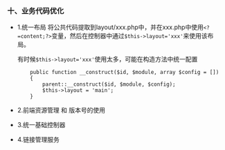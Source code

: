 ### 十、业务代码优化


- 1.统一布局
    将公共代码提取到layout/xxx.php中，并在xxx.php中使用`<?=content;?>`变量，然后在控制器中通过`$this->layout='xxx'`来使用该布局。
    
    有时候`$this->layout='xxx'`使用太多，可能在构造方法中统一配置
    ```
        public function __construct($id, $module, array $config = [])
        {
            parent::__construct($id, $module, $config);
            $this->layout = 'main';
        }
     ```
     
- 2.前端资源管理 和 版本号的使用
- 3.统一基础控制器
- 4.链接管理服务
